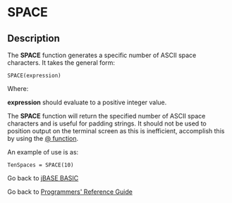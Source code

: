 # SPACE

<PageHeader />

## Description

The **SPACE** function generates a specific number of ASCII space characters. It takes the general form:

```
SPACE(expression)
```

Where:

**expression** should evaluate to a positive integer value.

The **SPACE** function will return the specified number of ASCII space characters and is useful for padding strings. It should not be used to position output on the terminal screen as this is inefficient, accomplish this by using the [@ function](./../the-'@'-function).

An example of use is as:

```
TenSpaces = SPACE(10)
```

Go back to [jBASE BASIC](./../README.md)

Go back to [Programmers' Reference Guide](./../../reference-guides/jbc/README.md)

<PageFooter />
